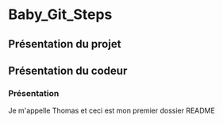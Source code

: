 # Baby_Git_Steps
## Présentation du projet
## Présentation du codeur
### Présentation
Je m'appelle Thomas et ceci est mon premier dossier README